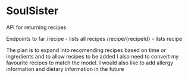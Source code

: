 # SoulSister
API for returning recipes

Endpoints to far
/recipe - lists all recipes
/recipe/{recipeId} - lists recipe

The plan is to expand into recomending recipes based on time or ingredients and to allow recipes to be added
I also need to convert my favourite recipes to match the model.
I would also like to add allergy information and dietary information in the future

